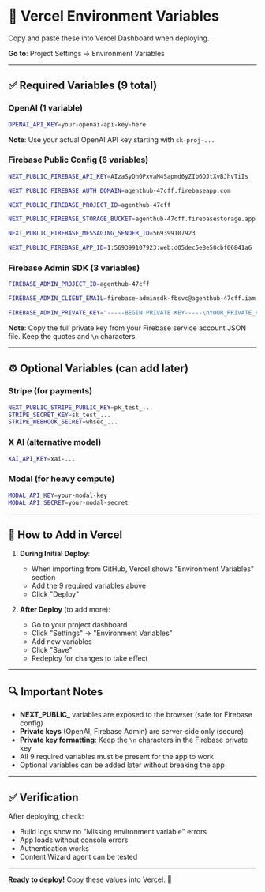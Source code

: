 # 🔐 Vercel Environment Variables

Copy and paste these into Vercel Dashboard when deploying.

**Go to**: Project Settings → Environment Variables

---

## ✅ Required Variables (9 total)

### OpenAI (1 variable)
```bash
OPENAI_API_KEY=your-openai-api-key-here
```
**Note**: Use your actual OpenAI API key starting with `sk-proj-...`

### Firebase Public Config (6 variables)
```bash
NEXT_PUBLIC_FIREBASE_API_KEY=AIzaSyDh0PxvaM4Sapmd6yZIb6OJtXvBJhvTiIs

NEXT_PUBLIC_FIREBASE_AUTH_DOMAIN=agenthub-47cff.firebaseapp.com

NEXT_PUBLIC_FIREBASE_PROJECT_ID=agenthub-47cff

NEXT_PUBLIC_FIREBASE_STORAGE_BUCKET=agenthub-47cff.firebasestorage.app

NEXT_PUBLIC_FIREBASE_MESSAGING_SENDER_ID=569399107923

NEXT_PUBLIC_FIREBASE_APP_ID=1:569399107923:web:d05dec5e8e50cbf06841a6
```

### Firebase Admin SDK (3 variables)
```bash
FIREBASE_ADMIN_PROJECT_ID=agenthub-47cff

FIREBASE_ADMIN_CLIENT_EMAIL=firebase-adminsdk-fbsvc@agenthub-47cff.iam.gserviceaccount.com

FIREBASE_ADMIN_PRIVATE_KEY="-----BEGIN PRIVATE KEY-----\nYOUR_PRIVATE_KEY_HERE\n-----END PRIVATE KEY-----\n"
```
**Note**: Copy the full private key from your Firebase service account JSON file. Keep the quotes and `\n` characters.

---

## ⚙️ Optional Variables (can add later)

### Stripe (for payments)
```bash
NEXT_PUBLIC_STRIPE_PUBLIC_KEY=pk_test_...
STRIPE_SECRET_KEY=sk_test_...
STRIPE_WEBHOOK_SECRET=whsec_...
```

### X AI (alternative model)
```bash
XAI_API_KEY=xai-...
```

### Modal (for heavy compute)
```bash
MODAL_API_KEY=your-modal-key
MODAL_API_SECRET=your-modal-secret
```

---

## 📝 How to Add in Vercel

1. **During Initial Deploy**:
   - When importing from GitHub, Vercel shows "Environment Variables" section
   - Add the 9 required variables above
   - Click "Deploy"

2. **After Deploy** (to add more):
   - Go to your project dashboard
   - Click "Settings" → "Environment Variables"
   - Add new variables
   - Click "Save"
   - Redeploy for changes to take effect

---

## 🔍 Important Notes

- **NEXT_PUBLIC_** variables are exposed to the browser (safe for Firebase config)
- **Private keys** (OpenAI, Firebase Admin) are server-side only (secure)
- **Private key formatting**: Keep the `\n` characters in the Firebase private key
- All 9 required variables must be present for the app to work
- Optional variables can be added later without breaking the app

---

## ✅ Verification

After deploying, check:
- Build logs show no "Missing environment variable" errors
- App loads without console errors
- Authentication works
- Content Wizard agent can be tested

---

**Ready to deploy!** Copy these values into Vercel. 🚀
